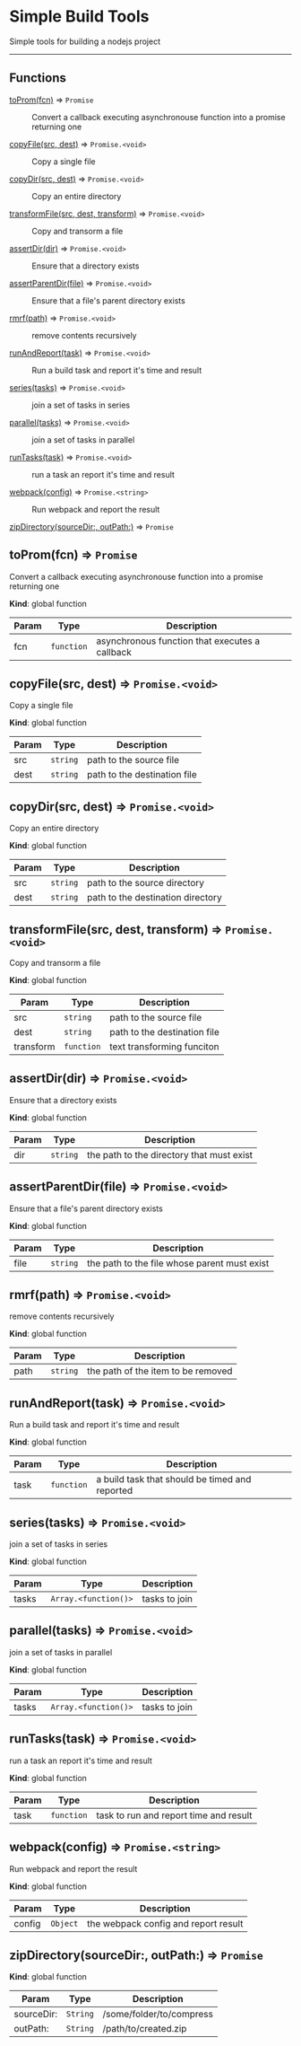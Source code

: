 # Simple Build Tools

Simple tools for building a nodejs project

<hr>

## Functions

<dl>
<dt><a href="#toProm">toProm(fcn)</a> ⇒ <code>Promise</code></dt>
<dd><p>Convert a callback executing asynchronouse function into a promise returning one</p>
</dd>
<dt><a href="#copyFile">copyFile(src, dest)</a> ⇒ <code>Promise.&lt;void&gt;</code></dt>
<dd><p>Copy a single file</p>
</dd>
<dt><a href="#copyDir">copyDir(src, dest)</a> ⇒ <code>Promise.&lt;void&gt;</code></dt>
<dd><p>Copy an entire directory</p>
</dd>
<dt><a href="#transformFile">transformFile(src, dest, transform)</a> ⇒ <code>Promise.&lt;void&gt;</code></dt>
<dd><p>Copy and transorm a file</p>
</dd>
<dt><a href="#assertDir">assertDir(dir)</a> ⇒ <code>Promise.&lt;void&gt;</code></dt>
<dd><p>Ensure that a directory exists</p>
</dd>
<dt><a href="#assertParentDir">assertParentDir(file)</a> ⇒ <code>Promise.&lt;void&gt;</code></dt>
<dd><p>Ensure that a file&#39;s parent directory exists</p>
</dd>
<dt><a href="#rmrf">rmrf(path)</a> ⇒ <code>Promise.&lt;void&gt;</code></dt>
<dd><p>remove contents recursively</p>
</dd>
<dt><a href="#runAndReport">runAndReport(task)</a> ⇒ <code>Promise.&lt;void&gt;</code></dt>
<dd><p>Run a build task and report it&#39;s time and result</p>
</dd>
<dt><a href="#series">series(tasks)</a> ⇒ <code>Promise.&lt;void&gt;</code></dt>
<dd><p>join a set of tasks in series</p>
</dd>
<dt><a href="#parallel">parallel(tasks)</a> ⇒ <code>Promise.&lt;void&gt;</code></dt>
<dd><p>join a set of tasks in parallel</p>
</dd>
<dt><a href="#runTasks">runTasks(task)</a> ⇒ <code>Promise.&lt;void&gt;</code></dt>
<dd><p>run a task an report it&#39;s time and result</p>
</dd>
<dt><a href="#webpack">webpack(config)</a> ⇒ <code>Promise.&lt;string&gt;</code></dt>
<dd><p>Run webpack and report the result</p>
</dd>
<dt><a href="#zipDirectory">zipDirectory(sourceDir:, outPath:)</a> ⇒ <code>Promise</code></dt>
<dd></dd>
</dl>

<a name="toProm"></a>

## toProm(fcn) ⇒ <code>Promise</code>
Convert a callback executing asynchronouse function into a promise returning one

**Kind**: global function  

| Param | Type | Description |
| --- | --- | --- |
| fcn | <code>function</code> | asynchronous function that executes a callback |

<a name="copyFile"></a>

## copyFile(src, dest) ⇒ <code>Promise.&lt;void&gt;</code>
Copy a single file

**Kind**: global function  

| Param | Type | Description |
| --- | --- | --- |
| src | <code>string</code> | path to the source file |
| dest | <code>string</code> | path to the destination file |

<a name="copyDir"></a>

## copyDir(src, dest) ⇒ <code>Promise.&lt;void&gt;</code>
Copy an entire directory

**Kind**: global function  

| Param | Type | Description |
| --- | --- | --- |
| src | <code>string</code> | path to the source directory |
| dest | <code>string</code> | path to the destination directory |

<a name="transformFile"></a>

## transformFile(src, dest, transform) ⇒ <code>Promise.&lt;void&gt;</code>
Copy and transorm a file

**Kind**: global function  

| Param | Type | Description |
| --- | --- | --- |
| src | <code>string</code> | path to the source file |
| dest | <code>string</code> | path to the destination file |
| transform | <code>function</code> | text transforming funciton |

<a name="assertDir"></a>

## assertDir(dir) ⇒ <code>Promise.&lt;void&gt;</code>
Ensure that a directory exists

**Kind**: global function  

| Param | Type | Description |
| --- | --- | --- |
| dir | <code>string</code> | the path to the directory that must exist |

<a name="assertParentDir"></a>

## assertParentDir(file) ⇒ <code>Promise.&lt;void&gt;</code>
Ensure that a file's parent directory exists

**Kind**: global function  

| Param | Type | Description |
| --- | --- | --- |
| file | <code>string</code> | the path to the file whose parent must exist |

<a name="rmrf"></a>

## rmrf(path) ⇒ <code>Promise.&lt;void&gt;</code>
remove contents recursively

**Kind**: global function  

| Param | Type | Description |
| --- | --- | --- |
| path | <code>string</code> | the path of the item to be removed |

<a name="runAndReport"></a>

## runAndReport(task) ⇒ <code>Promise.&lt;void&gt;</code>
Run a build task and report it's time and result

**Kind**: global function  

| Param | Type | Description |
| --- | --- | --- |
| task | <code>function</code> | a build task that should be timed and reported |

<a name="series"></a>

## series(tasks) ⇒ <code>Promise.&lt;void&gt;</code>
join a set of tasks in series

**Kind**: global function  

| Param | Type | Description |
| --- | --- | --- |
| tasks | <code>Array.&lt;function()&gt;</code> | tasks to join |

<a name="parallel"></a>

## parallel(tasks) ⇒ <code>Promise.&lt;void&gt;</code>
join a set of tasks in parallel

**Kind**: global function  

| Param | Type | Description |
| --- | --- | --- |
| tasks | <code>Array.&lt;function()&gt;</code> | tasks to join |

<a name="runTasks"></a>

## runTasks(task) ⇒ <code>Promise.&lt;void&gt;</code>
run a task an report it's time and result

**Kind**: global function  

| Param | Type | Description |
| --- | --- | --- |
| task | <code>function</code> | task to run and report time and result |

<a name="webpack"></a>

## webpack(config) ⇒ <code>Promise.&lt;string&gt;</code>
Run webpack and report the result

**Kind**: global function  

| Param | Type | Description |
| --- | --- | --- |
| config | <code>Object</code> | the webpack config and report result |

<a name="zipDirectory"></a>

## zipDirectory(sourceDir:, outPath:) ⇒ <code>Promise</code>
**Kind**: global function  

| Param | Type | Description |
| --- | --- | --- |
| sourceDir: | <code>String</code> | /some/folder/to/compress |
| outPath: | <code>String</code> | /path/to/created.zip |

